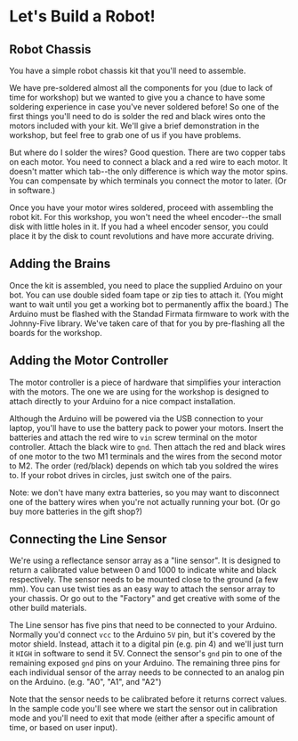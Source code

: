 # Let's Build a Robot!

## Robot Chassis

You have a simple robot chassis kit that you'll need to assemble.

We have pre-soldered almost all the components for you (due to lack of time for workshop)
but we wanted to give you a chance to have some soldering experience in case you've never
soldered before! So one of the first things you'll need to do is solder the red and black
wires onto the motors included with your kit.
We'll give a brief demonstration in the workshop, but feel free to grab one of us if you have problems.

But where do I solder the wires? Good question. There are two copper tabs on each motor. You need to connect a black and a red wire to each motor. It doesn't matter which tab--the only difference is which way the motor spins. You can compensate by which terminals you connect the motor to later. (Or in software.)

Once you have your motor wires soldered, proceed with assembling the robot kit. For this workshop, you won't need the wheel encoder--the small disk with little holes in it. If you had a wheel encoder sensor, you could place it by the disk to count revolutions and have more accurate driving.

## Adding the Brains

Once the kit is assembled, you need to place the supplied Arduino on your bot. You can use double sided foam tape or zip ties to attach it. (You might want to wait until you get a working bot to permanently affix the board.) The Arduino must be flashed with the Standad Firmata firmware to work with the Johnny-Five library. We've taken care of that for you by pre-flashing all the boards for the workshop.

## Adding the Motor Controller

The motor controller is a piece of hardware that simplifies your interaction with the motors. The one we are using for the workshop is designed to attach directly to your Arduino for a nice compact installation.

Although the Arduino will be powered via the USB connection to your laptop, you'll have to use the battery pack to power your motors. Insert the batteries and attach the red wire to `vin` screw terminal on the motor controller. Attach the black wire to `gnd`. Then attach the red and black wires of one motor to the two M1 terminals and the wires from the second motor to M2. The order (red/black) depends on which tab you soldred the wires to. If your robot drives in circles, just switch one of the pairs.

Note: we don't have many extra batteries, so you may want to disconnect one of the battery wires when you're not actually running your bot. (Or go buy more batteries in the gift shop?)

## Connecting the Line Sensor

We're using a reflectance sensor array as a "line sensor". It is designed to return a calibrated value between 0 and 1000 to indicate white and black respectively. The sensor needs to be mounted close to the ground (a few mm). You can use twist ties as an easy way to attach the sensor array to your chassis. Or go out to the "Factory" and get creative with some of the other build materials.

The Line sensor has five pins that need to be connected to your Arduino. Normally you'd connect `vcc` to the Arduino `5V` pin, but it's covered by the motor shield. Instead, attach it to a digital pin (e.g. pin 4) and we'll just turn it `HIGH` in software to send it 5V. Connect the sensor's `gnd` pin to one of the remaining exposed `gnd` pins on your Arduino. The remaining three pins for each individual sensor of the array needs to be connected to an analog pin on the Arduino. (e.g. "A0", "A1", and "A2")

Note that the sensor needs to be calibrated before it returns correct values. In the sample code you'll see where we start the sensor out in calibration mode and you'll need to exit that mode (either after a specific amount of time, or based on user input).

